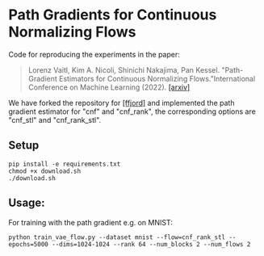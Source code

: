 # Path Gradients for Continuous Normalizing Flows

Code for reproducing the experiments in the paper:

> Lorenz Vaitl, Kim A. Nicoli, Shinichi Nakajima, Pan Kessel. "Path-Gradient Estimators for Continuous Normalizing Flows."International Conference on Machine Learning (2022).
> [[arxiv]](https://arxiv.org/abs/2206.09016)

We have forked the repository for [[ffjord]](https://github.com/rtqichen/ffjord) and implemented the path gradient estimator for "cnf" and "cnf_rank", the corresponding options are "cnf_stl" and "cnf_rank_stl".
## Setup

```
pip install -e requirements.txt
chmod +x download.sh
./download.sh
```

## Usage:
For training with the path gradient e.g. on MNIST:
```
python train_vae_flow.py --dataset mnist --flow=cnf_rank_stl --epochs=5000 --dims=1024-1024 --rank 64 --num_blocks 2 --num_flows 2 
```

